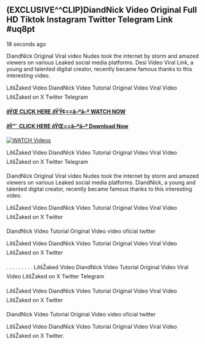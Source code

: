 ## (EXCLUSIVE^^CLIP)DiandNick Video Original Full HD Tiktok Instagram Twitter Telegram Link #uq8pt

18 seconds ago

DiandNick Original Viral video Nudes took the internet by storm and amazed viewers on various Leaked social media platforms. Desi Video Viral Link, a young and talented digital creator, recently became famous thanks to this interesting video.

LðšŽaked Video DiandNick Video Tutorial Original Video Viral Video LðšŽaked on X Twitter Telegram

**[ðŸŒ CLICK HERE ðŸŸ¢==â–ºâ–º WATCH NOW](https://clips-mediaa.blogspot.com/2025/02/video-viral-download.html)**

**[ðŸ”´ CLICK HERE ðŸŒ==â–ºâ–º Download Now](https://clips-mediaa.blogspot.com/2025/02/video-viral-download.html)**

[![WATCH Videos](https://i.imgur.com/dJHk4Zq.gif)](https://clips-mediaa.blogspot.com/2025/02/video-viral-download.html)

LðšŽaked Video DiandNick Video Tutorial Original Video Viral Video LðšŽaked on X Twitter Telegram

DiandNick Original Viral video Nudes took the internet by storm and amazed viewers on various Leaked social media platforms. DiandNick, a young and talented digital creator, recently became famous thanks to this interesting video.

LðšŽaked Video DiandNick Video Tutorial Original Video Viral Video LðšŽaked on X Twitter

DiandNick Video Tutorial Original Video video oficial twitter

LðšŽaked Video DiandNick Video Tutorial Original Video Viral Video LðšŽaked on X Twitter

. . . . . . . . . LðšŽaked Video DiandNick Video Tutorial Original Video Viral Video LðšŽaked on X Twitter Telegram

LðšŽaked Video DiandNick Video Tutorial Original Video Viral Video LðšŽaked on X Twitter

DiandNick Video Tutorial Original Video video oficial twitter

LðšŽaked Video DiandNick Video Tutorial Original Video Viral Video LðšŽaked on X Twitter.